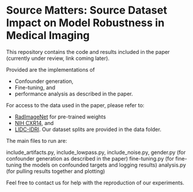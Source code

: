# Source Matters: Source Dataset Impact on Model Robustness in Medical Imaging

This repository contains the code and results included in the paper (currently under review, link coming later).

Provided are the implementations of

* Confounder generation,
* Fine-tuning, and
* performance analysis as described in the paper.

For access to the data used in the paper, please refer to:
* [RadImageNet](https://github.com/BMEII-AI/RadImageNet) for pre-trained weights
* [NIH CXR14](https://nihcc.app.box.com/v/ChestXray-NIHCC), and
* [LIDC-IDRI](https://wiki.cancerimagingarchive.net/pages/viewpage.action?pageId=1966254).
Our dataset splits are provided in the data folder.

The main files to run are:

include_artifacts.py, include_lowpass.py, include_noise.py, gender.py (for confounder generation as described in the paper)
fine-tuning.py (for fine-tuning the models on confounded targets and logging results)
analysis.py (for pulling results together and plotting)

Feel free to contact us for help with the reproduction of our experiments.
